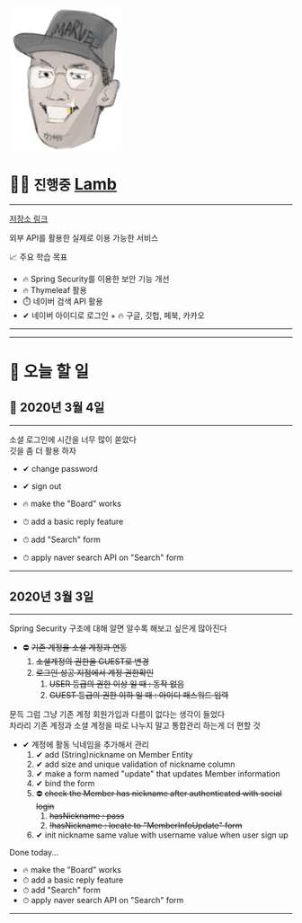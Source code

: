 [<img src="src\main\resources\static\images\draw.png" width=200>](https://baekpt.site)


# ✍🏻 `진행중` [Lamb](https://github.com/weirdbb91/lamb) 

---
[저장소 링크](https://github.com/weirdbb91/lamb)

외부 API를 활용한 실제로 이용 가능한 서비스

📈 주요 학습 목표
- 🔥 Spring Security를 이용한 보안 기능 개선
- 🔥 Thymeleaf 활용
- ⏱️ 네이버 검색 API 활용
- ✔ 네이버 아이디로 로그인 + 🔥 구글, 깃헙, 페북, 카카오

---
---

# 📝 오늘 할 일

## 🚀 2020년 3월 4일

---
소셜 로그인에 시간을 너무 많이 쏟았다  
깃을 좀 더 활용 하자

- ✔ change password
- ✔ sign out


- 🔥 make the "Board" works
- ⏱ add a basic reply feature
- ⏱ add "Search" form
- ⏱ apply naver search API on "Search" form

---


## 2020년 3월 3일

---
Spring Security 구조에 대해 알면 알수록 해보고 싶은게 많아진다

- ⛔ ~~기존 계정을 소셜 계정과 연동~~
    1. ~~소셜계정의 권한을 GUEST로 변경~~
    2. ~~로그인 성공 지점에서 계정 권한확인~~
        1. ~~USER 등급의 권한 이상 일 때 : 동작 없음~~
        2. ~~GUEST 등급의 권한 이하 일 때 : 아이디 패스워드 입력~~

문득 그럼 그냥 기존 계정 회원가입과 다름이 없다는 생각이 들었다  
차라리 기존 계정과 소셜 계정을 따로 나누지 말고 통합관리 하는게 더 편할 것

- ✔ 계정에 활동 닉네임을 추가해서 관리
    1. ✔ add (String)nickname on Member Entity
    2. ✔ add size and unique validation of nickname column
    3. ✔ make a form named "update" that updates Member information
    4. ✔ bind the form
    5. ⛔ ~~check the Member has nickname after authenticated with social login~~
        1. ~~hasNickname : pass~~
        2. ~~!hasNickname : locate to "MemberInfoUpdate" form~~
    5. ✔ init nickname same value with username value when user sign up

Done today...

- 🔥 make the "Board" works
- ⏱ add a basic reply feature
- ⏱ add "Search" form
- ⏱ apply naver search API on "Search" form

---

